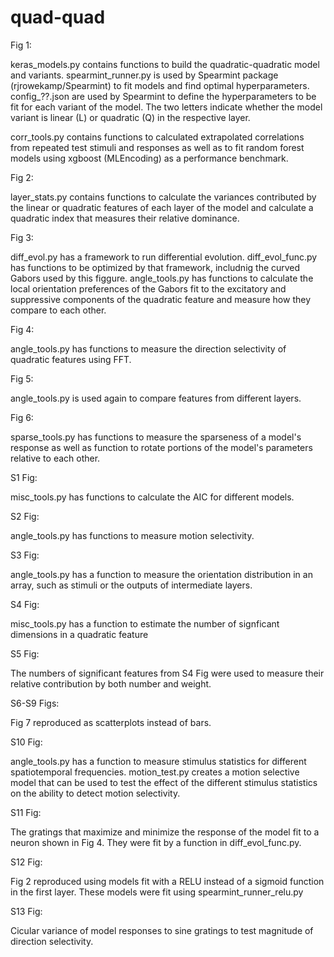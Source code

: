 # quad-quad

Fig 1:

keras_models.py contains functions to build the quadratic-quadratic model and variants. spearmint_runner.py is used by Spearmint package (rjrowekamp/Spearmint) to fit models and find optimal hyperparameters. config_??.json are used by Spearmint to define the hyperparameters to be fit for each variant of the model. The two letters indicate whether the model variant is linear (L) or quadratic (Q) in the respective layer.

corr_tools.py contains functions to calculated extrapolated correlations from repeated test stimuli and responses as well as to fit random forest models using xgboost (MLEncoding) as a performance benchmark.

Fig 2:

layer_stats.py contains functions to calculate the variances contributed by the linear or quadratic features of each layer of the model and calculate a quadratic index that measures their relative dominance.

Fig 3:

diff_evol.py has a framework to run differential evolution. diff_evol_func.py has functions to be optimized by that framework, includnig the curved Gabors used by this figgure. angle_tools.py has functions to calculate the local orientation preferences of the Gabors fit to the excitatory and suppressive components of the quadratic feature and measure how they compare to each other.

Fig 4:

angle_tools.py has functions to measure the direction selectivity of quadratic features using FFT.

Fig 5:

angle_tools.py is used again to compare features from different layers.

Fig 6:

sparse_tools.py has functions to measure the sparseness of a model's response as well as function to rotate portions of the model's parameters relative to each other.

S1 Fig:

misc_tools.py has functions to calculate the AIC for different models.

S2 Fig:

angle_tools.py has functions to measure motion selectivity.

S3 Fig:

angle_tools.py has a function to measure the orientation distribution in an array, such as stimuli or the outputs of intermediate layers.

S4 Fig:

misc_tools.py has a function to estimate the number of signficant dimensions in a quadratic feature

S5 Fig:

The numbers of significant features from S4 Fig were used to measure their relative contribution by both number and weight.

S6-S9 Figs:

Fig 7 reproduced as scatterplots instead of bars.

S10 Fig:

angle_tools.py has a function to measure stimulus statistics for different spatiotemporal frequencies. motion_test.py creates a motion selective model that can be used to test the effect of the different stimulus statistics on the ability to detect motion selectivity.

S11 Fig:

The gratings that maximize and minimize the response of the model fit to a neuron shown in Fig 4. They were fit by a function in diff_evol_func.py.

S12 Fig:

Fig 2 reproduced using models fit with a RELU instead of a sigmoid function in the first layer. These models were fit using spearmint_runner_relu.py

S13 Fig:

Cicular variance of model responses to sine gratings to test magnitude of direction selectivity.
